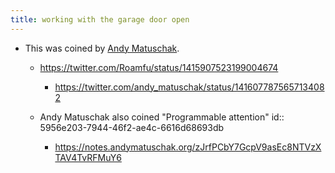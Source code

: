 ```yaml
---
title: working with the garage door open
---
```


- This was coined by [Andy Matuschak](https://andymatuschak.org/).
	 - https://twitter.com/Roamfu/status/1415907523199004674
		 - https://twitter.com/andy_matuschak/status/1416077875657134082

	 - Andy Matuschak also coined "Programmable attention"
id:: 5956e203-7944-46f2-ae4c-6616d68693db
		 - https://notes.andymatuschak.org/zJrfPCbY7GcpV9asEc8NTVzXTAV4TvRFMuY6
